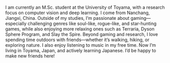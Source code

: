 I am currently an M.Sc. student at the University of Toyama, with a research focus on computer vision and deep learning.
I come from Nanchang, Jiangxi, China. Outside of my studies, I’m passionate about gaming—especially challenging genres like soul-like, rogue-like, and star-hunting games, while also enjoying more relaxing ones such as Terraria, Dyson Sphere Program, and Slay the Spire. Beyond gaming and research, I love spending time outdoors with friends—whether it’s walking, hiking, or exploring nature. I also enjoy listening to music in my free time.
Now I’m living in Toyama, Japan, and actively learning Japanese. I’d be happy to make new friends here!
